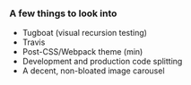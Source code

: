 ### A few things to look into
- Tugboat (visual recursion testing)
- Travis
- Post-CSS/Webpack theme (min)
- Development and production code splitting
- A decent, non-bloated image carousel
